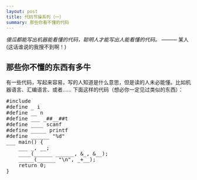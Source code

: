 ```yaml
---
layout: post
title: 代码节操系列（一）
summary: 那些你看不懂的代码
---
```


_傻瓜都能写出机器能看懂的代码，聪明人才能写出人能看懂的代码。_
——— 某人  (这话谁说的我搜不到啊！)

## 那些你不懂的东西有多牛

有一些代码，写起来容易，写的人知道是什么意思，但是读的人未必能懂。比如机器语言、汇编语言、或者……
下面这样的代码（想必你一定见过类似的东西）：

<pre class="prettyprint lang-cpp linenums">
#include <stdio.h> 
#define _ i 
#define __ n 
#define ___ _##__##t 
#define ____ scanf 
#define _____ printf 
#define ______ "%d" 
___ main() { 
    ___ _, __; 
    ____(______ ______, &_, &__); 
    _____(______ "\n", _+__); 
    return 0; 
}
</pre>
